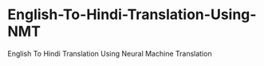 # English-To-Hindi-Translation-Using-NMT
English To Hindi Translation Using Neural Machine Translation 
